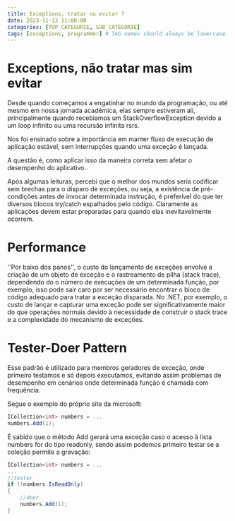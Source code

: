 ```yaml
---
title: Exceptions, tratar ou evitar ?
date: 2023-11-13 11:00:00
categories: [TOP_CATEGORIE, SUB_CATEGORIE]
tags: [exceptions, programmer] # TAG names should always be lowercase
---
```


# Exceptions, não tratar mas sim evitar

Desde quando começamos a engatinhar no mundo da programação, ou até mesmo em nossa jornada acadêmica, elas sempre estiveram ali,
principalmente quando recebiamos um StackOverflowException devido a um loop infinito ou uma recursão infinita rsrs.

Nos foi ensinado sobre a importância em manter fluxo de execução de aplicação estável, sem interrupções quando uma exceção é lançada.

A questão é, como aplicar isso da maneira correta sem afetar o desempenho do aplicativo.

Após algumas leituras, percebi que o melhor dos mundos seria codificar sem brechas para o disparo de exceções, ou seja, a existência de pré-condições antes de invocar determinada instrução, é preferível do que ter diversos blocos try/catch espalhados pelo código. Claramente as aplicações devem estar preparadas
para quando elas inevitavelmente ocorrem.

# Performance

''Por baixo dos panos'', o custo do lançamento de exceções envolve a criação de um objeto de exceção e o rastreamento de pilha (stack trace), dependendo do
o número de execuções de um determinada função, por exemplo, isso pode sair caro por ser necessário encontrar o bloco de código adequado para tratar a exceção
disparada. No .NET, por exemplo, o custo de lançar e capturar uma exceção pode ser significativamente maior do que operações normais devido à necessidade de construir o stack trace e a complexidade do mecanismo de exceções.

# Tester-Doer Pattern

Esse padrão é utilizado para membros geradores de exceção, onde primeiro testamos e só depois executamos, evitando assim problemas de desempenho
em cenários onde determinada função é chamada com frequência.

Segue o exemplo do próprio site da microsoft:

```c#
ICollection<int> numbers = ...
numbers.Add(1);
```

É sabido que o método Add gerará uma exceção caso o acesso à lista numbers for do tipo readonly, sendo assim podemos primeiro testar se a coleção permite a gravação:

```c#
ICollection<int> numbers = ...
...
//tester
if (!numbers.IsReadOnly)
{
    //doer
    numbers.Add(1);
}
```
